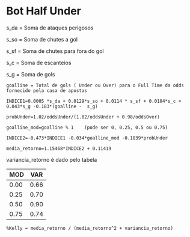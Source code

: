 # Bot Half Under




s_da = Soma de ataques perigosos

s_so = Soma de chutes a gol

s_sf = Soma de chutes para fora do gol

s_c  = Soma de escanteios

s_g  = Soma de gols

```
goalline = Total de gols ( Under ou Over) para o Full Time da odds fornecido pela casa de apostas 
```
```
INDICE1=0.0005 *s_da + 0.0129*s_so + 0.0114 * s_sf + 0.0104*s_c + 0.043*s_g -0.183*(goalline -  s_g)
```
```
probUnder=1.02/oddsUnder/(1.02/oddsUnder + 0.98/oddsOver)
```
```
goalline_mod=goalline % 1    (pode ser 0, 0.25, 0.5 ou 0.75) 
```
```
INDICE2=-0.473*INDICE1 -0.034*goalline_mod -0.1839*probUnder
```
```
media_retorno=1.15468*INDICE2 + 0.11419  
```
variancia_retorno é dado pelo tabela 

|MOD|VAR|
|---|---|
|0.00|0.66|
|0.25|0.70|
|0.50|0.90|
|0.75|0.74|

```
%Kelly = media_retorno / (media_retorno^2 + variancia_retorno)
```
